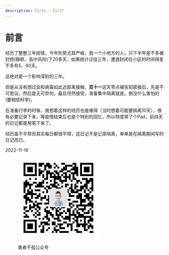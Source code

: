 ```yaml
---
description: 11/11 - 11/17
---
```


# 前言

经历了整整三年疫情，今年形势尤其严峻，我一个小地方的人，只下半年差不多被封控(静默、高中风险)了20多天，如果统计过往三年，遭遇封闭在小区的时间得差不多有5、60天。

这绝对是一个影响深刻的三年。

但是从没有想过会和病毒如此近距离接触，**双十一**这天零点被告知密接后，先是不可思议，然后是无可奈何，最后坦然接受，准备集中隔离就是。倒没什么害怕的(要相信科学)。

在准备行李的时候，我想着这样的经历也是难得（当时想着可能要隔离10天），很有必要记录下来，等疫情结束后也是个特别的回忆，所以特意带了个Pad，前四天的日记都是用笔下来了。

经历虽不平常但其实每日都很平常，这日记不是记录隔离，单单是在隔离期间写的日记而已。

2022-11-16

<figure><img src=".gitbook/assets/qrcode_for_gh_a2118ebbde48_258.jpg" alt=""><figcaption><p>勇者不孤公众号</p></figcaption></figure>
